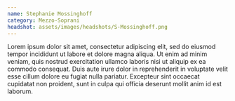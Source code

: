 ```yaml
---
name: Stephanie Mossinghoff
category: Mezzo-Soprani
headshot: assets/images/headshots/S-Mossinghoff.png
---
```


Lorem ipsum dolor sit amet, consectetur adipiscing elit, sed do eiusmod tempor incididunt ut
labore et dolore magna aliqua. Ut enim ad minim veniam, quis nostrud exercitation ullamco
laboris nisi ut aliquip ex ea commodo consequat. Duis aute irure dolor in reprehenderit in
voluptate velit esse cillum dolore eu fugiat nulla pariatur. Excepteur sint occaecat cupidatat non
proident, sunt in culpa qui officia deserunt mollit anim id est laborum.
